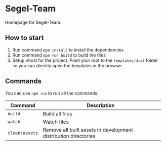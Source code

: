 # Segel-Team

Homepage for Segel-Team.

## How to start

1. Run command `npm install` to install the dependencies
2. Run command `npm run build` to build the files
3. Setup vhost for the project. Point your root to the `templates/dist` folder so you can directly open the templates in the browser

## Commands

You can use `npm run` to run all the commands.

| Command        | Description                                                     |
| -------------- | --------------------------------------------------------------- |
| `build`        | Build all files                                                 |
| `watch`        | Watch files                                                     |
| `clean:assets` | Remove all built assets in development distribution directories |
